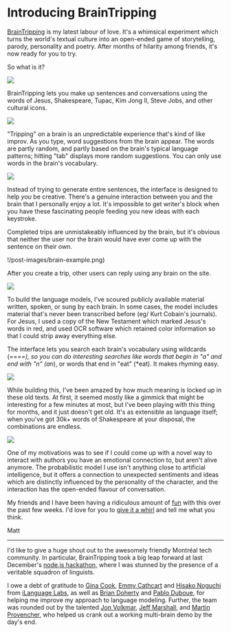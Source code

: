 # Introducing BrainTripping

[BrainTripping](http://www.braintripping.com) is my latest labour of love. It's a whimsical experiment which turns the world's textual culture into an open-ended game of storytelling, parody, personality and poetry. After months of hilarity among friends, it's now ready for you to try.

So what is it?

![](/post-images/last-supper.png)

BrainTripping lets you make up sentences and conversations using the words of Jesus, Shakespeare, Tupac, Kim Jong Il, Steve Jobs, and other cultural icons. 

![](/post-images/brain-brains.png)


"Tripping" on a brain is an unpredictable experience that's kind of like improv. As you type, word suggestions from the brain appear. The words are partly random, and partly based on the brain's typical language patterns; hitting "tab" displays more random suggestions. You can only use words in the brain's vocabulary.

![](/post-images/brain-writersblock.png)


Instead of trying to generate entire sentences, the interface is designed to help _you_ be creative. There's a genuine interaction between you and the brain that I personally enjoy a lot. It's impossible to get writer's block when you have these fascinating people feeding you new ideas with each keystroke. 

Completed trips are unmistakeably influenced by the brain, but it's obvious that neither the user nor the brain would have ever come up with the sentence on their own.

!/post-images/brain-example.png)


After you create a trip, other users can reply using any brain on the site.

![](/post-images/brain-reply.png)


To build the language models, I've scoured publicly available material written, spoken, or sung by each brain. In some cases, the model includes material that's never been transcribed before (eg/ Kurt Cobain's journals). For Jesus, I used a copy of the New Testament which marked Jesus's words in red, and used OCR software which retained color information so that I could strip away everything else.


The interface lets you search each brain's vocabulary using wildcards (==*==), so you can do interesting searches like words that begin in "a" and end with "n" (a*n), or words that end in "eat" (*eat). It makes rhyming easy.


![](/post-images/brain-rhyme.png)


While building this, I've been amazed by how much meaning is locked up in these old texts. At first, it seemed mostly like a gimmick that might be interesting for a few minutes at most, but I've been playing with this thing for months, and it just doesn't get old. It's as extensible as language itself; when you've got 30k+ words of Shakespeare at your disposal, the combinations are endless.


![](/post-images/brain-shakes.png)

One of my motivations was to see if I could come up with a novel way to interact with authors you have an emotional connection to, but aren't alive anymore. The probabilistic model I use isn't anything close to artificial intelligence, but it offers a connection to unexpected sentiments and ideas which are distinctly influenced by the personality of the character, and the interaction has the open-ended flavour of conversation. 


My friends and I have been having a ridiculous amount of [fun](http://www.braintripping.com/trips/4fb2da4dff030a030000027b) with this over the past few weeks. I'd love for you to [give it a whirl](http://www.braintripping.com) and tell me what you think.

Matt

----

I'd like to give a huge shout out to the awesomely friendly Montréal tech community. In particular, BrainTripping took a big leap forward at last December's [node.js hackathon,](http://montrealtechwatch.com/2011/12/18/hackmtl-gathers-72-developers-hacking-on-nodejs-redis-and-mongodb/) where I was stunned by the presence of a veritable squadron of linguists. 

I owe a debt of gratitude to 
[Gina Cook](https://github.com/cesine), [Emmy Cathcart](https://github.com/mecathcart) and [Hisako Noguchi](http://linguistics.concordia.ca/gazette.html) from  [iLanguage Labs](http://ilanguage.ca/), as well as [Brian Doherty](https://github.com/bfdoherty-2008) and [Pablo Duboue](http://duboue.net), for helping me improve my approach to language modeling. Further, the team was rounded out by the talented [Jon Volkmar](https://github.com/j_v), [Jeff Marshall](https://github.com/jeffmarshall), and [Martin Provencher](https://github.com/vivrass), who helped us crank out a working multi-brain demo by the day's end.